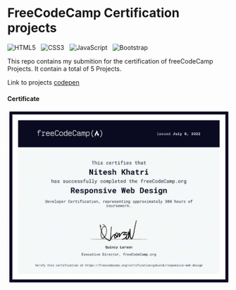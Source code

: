 # FreeCodeCamp Certification projects

![HTML5](https://img.shields.io/badge/html5-%23E34F26.svg?style=for-the-badge&logo=html5&logoColor=white) &nbsp;
![CSS3](https://img.shields.io/badge/css3-%231572B6.svg?style=for-the-badge&logo=css3&logoColor=white) &nbsp;
![JavaScript](https://img.shields.io/badge/javascript-%23323330.svg?style=for-the-badge&logo=javascript&logoColor=%23F7DF1E) &nbsp; 
![Bootstrap](https://img.shields.io/badge/bootstrap-%23563D7C.svg?style=for-the-badge&logo=bootstrap&logoColor=white) &nbsp;

This repo contains my submition for the certification of freeCodeCamp Projects. It contain a total of 5 Projects.

Link to projects [codepen](https://codepen.io/gokunik)

#### Certificate
![certificate](certificate.png)